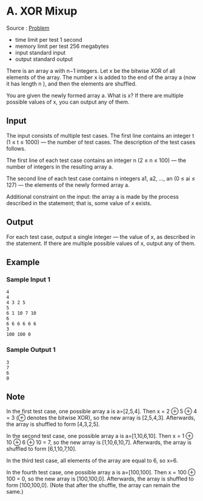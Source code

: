 # A. XOR Mixup

Source : [Problem](https://codeforces.com/problemset/problem/1698/A)

- time limit per test 1 second
- memory limit per test 256 megabytes
- input standard input
- output standard output

There is an array a with n−1 integers. Let x
be the bitwise XOR of all elements of the array. The number x
is added to the end of the array a (now it has length n
), and then the elements are shuffled.

You are given the newly formed array a. What is x? If there are multiple possible values of x, you can output any of them.

## Input

The input consists of multiple test cases. The first line contains an integer t (1 ≤ t ≤ 1000) — the number of test cases. The description of the test cases follows.

The first line of each test case contains an integer n (2 ≤ n ≤ 100) — the number of integers in the resulting array a.

The second line of each test case contains n
integers a1, a2, …, an (0 ≤ ai ≤ 127) — the elements of the newly formed array a.

Additional constraint on the input: the array a is made by the process described in the statement; that is, some value of x
exists.

## Output

For each test case, output a single integer — the value of x, as described in the statement. If there are multiple possible values of x, output any of them.

## Example

### Sample Input 1

    4
    4
    4 3 2 5
    5
    6 1 10 7 10
    6
    6 6 6 6 6 6
    3
    100 100 0

### Sample Output 1

    3
    7
    6
    0

## Note

In the first test case, one possible array a
is a=[2,5,4]. Then x = 2 ⊕ 5 ⊕ 4 = 3 (⊕ denotes the bitwise XOR), so the new array is [2,5,4,3]. Afterwards, the array is shuffled to form [4,3,2,5].

In the second test case, one possible array a
is a=[1,10,6,10]. Then x = 1 ⊕ 10 ⊕ 6 ⊕ 10 = 7, so the new array is [1,10,6,10,7]. Afterwards, the array is shuffled to form [6,1,10,7,10].

In the third test case, all elements of the array are equal to 6, so x=6.

In the fourth test case, one possible array a
is a=[100,100]. Then x = 100 ⊕ 100 = 0, so the new array is [100,100,0]. Afterwards, the array is shuffled to form [100,100,0]. (Note that after the shuffle, the array can remain the same.)
